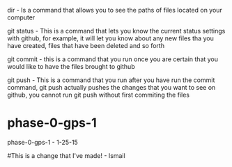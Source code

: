 dir - Is a command that allows you to see the paths of files located on your computer

git status - This is a command that lets you know the current status settings with github, for example, it will let you know about any new files tha you have created, files that have been deleted and so forth

git commit - this is a command that you run once you are certain that you would like to have the files brought to github

git push - This is a command that you run after you have run the commit command, git push actually pushes the changes that you want to see on github, you cannot run git push without first commiting the files




# phase-0-gps-1
phase-0-gps-1 - 1-25-15


#This is a change that I've made! - Ismail
